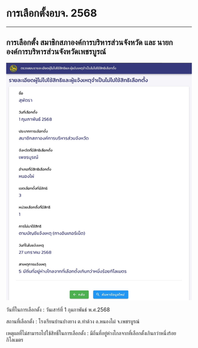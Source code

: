 # การเลือกตั้งอบจ. 2568

---

## การเลือกตั้ง สมาชิกสภาองค์การบริหารส่วนจังหวัด และ นายกองค์การบริหารส่วนจังหวัดเพชรบูรณ์

![election](img/election.jpg)

วันที่ในการเลือกตั้ง : วันเสาร์ที่ 1 กุมภาพันธ์ พ.ศ.2568

สถานที่เลือกตั้ง :  โรงเรียนบ้านปางยาง ต.ท่าด้วง อ.หนองไผ่ จ.เพชรบูรณ์

เหตุผลที่ไม่สามารถไปใช้สิทธิ์ในการเลือกตั้ง : มีถิ่นที่อยู่ห่างไกลจากที่เลือกตั้งเกินกว่าหนึ่งร้อยกิโลเมตร
